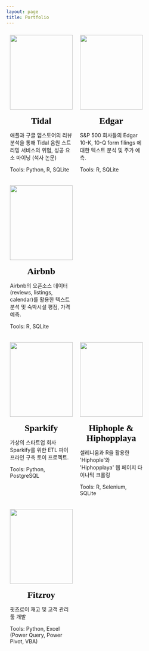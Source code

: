 ```yaml
---
layout: page
title: Portfolio
---
```


<style> 
 .centered {
  text-align: center;
  font-weight: bold;
  color: black;
 }
 
  .column {
  position: relative;
  float: left;
  width: 33.3%;
  padding: 10px;
  text-align: center;
  }

  /* Clear floats after image containers */
  .row::after {
    content: "";
    clear: both;
    display: table;
  }
  
  .texts {
  text-align: left;
  }
 
</style>

<div class="row">
  <div class="column">
    <a href="https://github.com/sakjung/dissertation">
      <img src="https://www.logo.wine/a/logo/Tidal_(service)/Tidal_(service)-Logo.wine.svg" style="width:100%;height:200px;">
    </a><br><br>
    <font class="centered" face='BMHANNAAir' size="+2">Tidal</font>
    <p class="texts">애플과 구글 앱스토어의 리뷰분석을 통해 Tidal 음원 스트리밍 서비스의 위험, 성공 요소 마이닝 (석사 논문)</p>
    <p class="texts">Tools: Python, R, SQLite</p>    
  </div>
  <div class="column">
    <a href="https://github.com/sakjung/edgar">
      <img src="https://offistraedgarfiling.com/wp-content/uploads/2020/01/Form-10-K.jpg" style="width:100%;height:200px;">
    </a><br><br>
    <font class="centered" face='BMHANNAAir' size="+2">Edgar</font>
    <p class="texts">S&P 500 회사들의 Edgar 10-K, 10-Q form filings 에 대한 텍스트 분석 및 주가 예측.</p>
    <p class="texts">Tools: R, SQLite</p>
  </div>
 <div class="column">
    <a href="https://github.com/sakjung/airbnb">
      <img src="https://assets.entrepreneur.com/content/3x2/2000/1405612741-airbnb-why-new-logo.jpg" style="width:100%;height:200px;">
    </a><br><br>
    <font class="centered" face='BMHANNAAir' size="+2">Airbnb</font>
    <p class="texts">Airbnb의 오픈소스 데이터 (reviews, listings, calendar)를 활용한 텍스트 분석 및 숙박시설 평점, 가격 예측.</p>
    <p class="texts">Tools: R, SQLite</p>
  </div>

</div>
<div class="row">
  <div class="column">
    <a href="https://github.com/sakjung/sparkify">
      <img src="https://miro.medium.com/max/1023/0*ecCCtMPRAXGBK8m6.jpg" style="width:100%;height:200px;">
    </a><br><br>
    <font class="centered" face='BMHANNAAir' size="+2">Sparkify</font>
    <p class="texts">가상의 스타트업 회사 Sparkify를 위한 ETL 파이프라인 구축 토이 프로젝트.</p>
    <p class="texts">Tools: Python, PostgreSQL</p>
  </div>
  <div class="column">
    <a href="https://github.com/sakjung/hhl_hhp">
      <img src="https://rascalsbrewing.com/wp-content/uploads/2019/07/hiphop-aw.jpg" style="width:100%;height:200px;">
    </a><br><br>
    <font class="centered" face='BMHANNAAir' size="+2">Hiphople & Hiphopplaya</font>
    <p class="texts">셀레니움과 R을 활용한 'Hiphople'와 'Hiphopplaya' 웹 페이지 다이나믹 크롤링</p>
    <p class="texts">Tools: R, Selenium, SQLite</p>
  </div>
   <div class="column">
    <a href="https://github.com/sakjung/fitzroy">
      <img src="https://lh3.googleusercontent.com/proxy/NIEWE2xSKAXpZXh5I_BN8y2GuNA2Db7YG9LGoAWUlvVStZiJeSZhnq-58CzLBXHGAM2hEdg0b1gOxciXX1BmU8h9ovAdfeCb7SWeEO6aGhfEeYgW_td9JvPneI4tLn26ayLnpm2KSqTgEDsBMdoh0CpstCtd06I5msTCAcI-uZaZmCBhPTKI99FJ8epE3wRyN4eP6fvudqxWrncvkvjxfVPb5xufICZBk1mo8cq9A_3zWszos9miiaZgGz8qr966iD_SObRkwj9di_OFVYMLTL3hI-1iv1-p5d2_HQp7GdJcmg" style="width:100%;height:200px;">
    </a><br><br>
    <font class="centered" face='BMHANNAAir' size="+2">Fitzroy</font>
    <p class="texts">핏츠로이 재고 및 고객 관리 툴 개발</p>
    <p class="texts">Tools: Python, Excel (Power Query, Power Pivot, VBA)</p>
  </div>
</div>


<!--
# Projects
-->

<!--
### - [Edgar](https://sakjung.github.io/edgar/)
-->

<!--
{: .box-note}
**Description:** 
<br />- Web scraping on edgar filings (10-Q and 10-K forms) for text analysis using R
<br />- Experimented various approaches to utilise textual data
<br />- Main Skills: Web Scraping, SQL, Parallel (batch) processing, General text analysis, Sentiment analaysis, Topic Modelling
<br />- [repository](https://github.com/sakjung/edgar.git)
-->
<!--
### - [Airbnb](https://sakjung.github.io/airbnb/)
-->
<!--
{: .box-note}
**Description:** 
<br />- Web scraping on Airbnb data for text analysis using R
<br />- Provided various approaches to analyse textual data using listings, calendar and reviews files
<br />- Main Skills: Web Scraping, SQL, Parallel (batch) processing, General text analysis, Sentiment analaysis, Topic Modelling
<br />- [repository](https://github.com/sakjung/airbnb.git)
-->
<!--
### - [Hiphople & Hiphopplaya](https://github.com/sakjung/hhl_hhp)
-->
<!--
{: .box-note}
**Description:** 
<br />- Introduced web scraping tool on two Korean Hip hop community websites, Hiphople and Hiphopplaya, using R
<br />- Prepared for further analysis (NLP) on Korean Hip hop fans' interests
<br />- Main Skills: Web Scraping, Data Wrangling
-->
<!--
### - [Driect Marketing for Bank's Long Term Desposit](https://sakjung.github.io/bank/)
-->
<!--
{: .box-note}
**Description:** 
<br />- Formulated and evaluated machine learning models to predict customer response
<br />- Presented suitable marketing strategies for direct marketing of bank's long-term deposit
<br />- Main Skills: Machine Learning (Decision Tree, SVM, Random Forest, Naive Bayes)
<br />- [repository](https://github.com/sakjung/bank.git)
-->

<!--
### - [Effect of Payday Loan](https://sakjung.github.io/payday-loan/)
-->
<!--
{: .box-note}
**Description:**
<br />- Implemented statistical analysis on data about customers' payday loan
<br />- Various visulaizations on the dataset to support statistical insights
<br />- Main Skills: Statistical Analysis, Visualization
<br />- [repository](https://github.com/sakjung/payday-loan.git)
-->
<!--
### - [Food Hygiene Rating in the UK](https://sakjung.github.io/food-hygiene-rating)
-->
<!--
{: .box-note}
**Description:**
<br />- Scraped data from [Food Standards Agency](https://data.food.gov.uk/catalog/datasets/38dd8d6a-5ab1-4f50-b753-ab33288e3200)
<br />- Processed and modified crawled data for further analysis
<br />- Main Skills: Web Scraping, Data Wrangling
<br />- [repository](https://github.com/sakjung/food-hygiene-rating.git)
-->
<!--
### - [Extended Energy Balance of OECD Countries](https://sakjung.github.io/extended-energy-balance-oecd/)
-->
<!--
{: .box-note}
**Description:**
<br />- Imported and wrangled **unbalanced panel data** about extended energy balance of various OECD countries
<br />- Main Skills: Data Wrangling
<br />- [repository](https://github.com/sakjung/extended-energy-balance-oecd.git)
-->
<!--
# DataCamp
-->
<!--
[<img src="https://course_report_production.s3.amazonaws.com/rich/rich_files/rich_files/874/s200/datacamp-logo.png">](https://www.datacamp.com/profile/ssangyu123)
-->
<!--
##### There are more coming... -->


